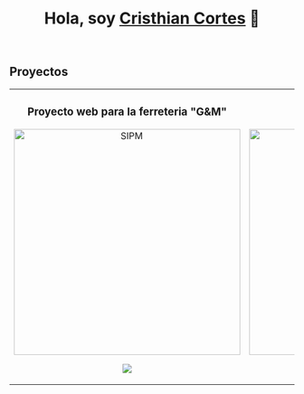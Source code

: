 <div align="center">
<h1 align="center">Hola, soy <a href="https://www.linkedin.com/in/cristhiancortes/">Cristhian Cortes</a> 👋</h1>
</div>

<br>

## Proyectos
<table>
<tr>
<td width="50%">
<h3 align="center">Proyecto web para la ferreteria "G&M"</h3>
<div align="center">
<a href="https://github.com/SevenBigBang/ferreteria_gym" target="_blank"><img src="#" width="400" alt="SIPM"></a>
<p>
<a href="https://github.com/SevenBigBang/ferreteria_gym" target="_blank">
<img src="https://img.shields.io/badge/CÓDIGO-ff9?style=for-the-badge&logo=github&logoColor=black">
</a>
</div>
                                                                                      
</td>

<td width="50%">

<h3 align="center">Proximamente...</h3>
<div align="center">                                       
<a href="#" target="_blank"><img src="#" width="400" alt="Proximamente"></a>
<br>
<p>
<a href="https://github.com/SevenBigBang" target="_blank">
<img src="https://img.shields.io/badge/CÓDIGO-ff9?style=for-the-badge&logo=github&logoColor=black">
</a>
                                                                                      
</td>  
</table>                                                                                 
</div>
<br>

